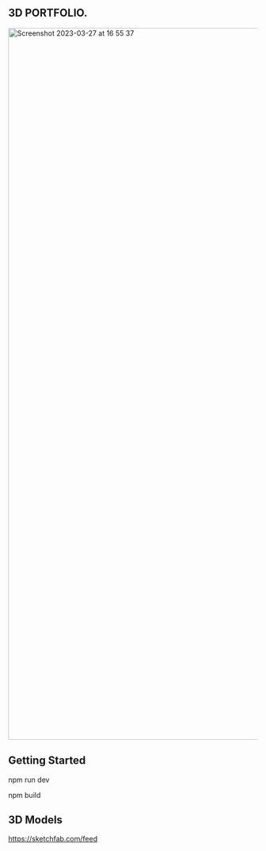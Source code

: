 ## 3D PORTFOLIO. 

<img width="1436" alt="Screenshot 2023-03-27 at 16 55 37" src="https://user-images.githubusercontent.com/43752457/227978543-581b0fa1-b90e-47fc-87bd-be478083e80a.png">

## Getting Started

npm run dev

npm build

## 3D Models 

<a>https://sketchfab.com/feed<a>